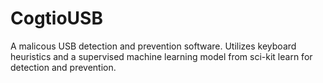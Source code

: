 # CogtioUSB
A malicous USB detection and prevention software. Utilizes keyboard heuristics and a supervised machine learning model from sci-kit learn for detection and prevention.
